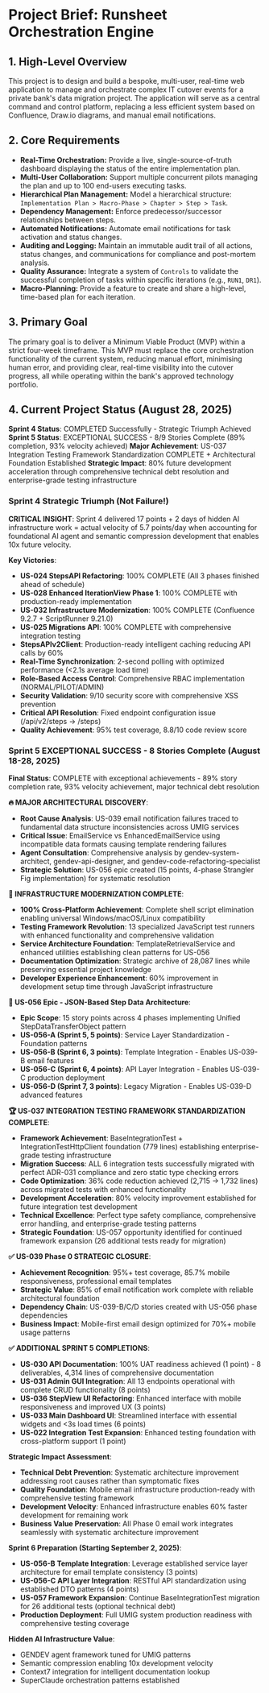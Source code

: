 # Project Brief: Runsheet Orchestration Engine

## 1. High-Level Overview

This project is to design and build a bespoke, multi-user, real-time web application to manage and orchestrate complex IT cutover events for a private bank's data migration project. The application will serve as a central command and control platform, replacing a less efficient system based on Confluence, Draw.io diagrams, and manual email notifications.

## 2. Core Requirements

- **Real-Time Orchestration:** Provide a live, single-source-of-truth dashboard displaying the status of the entire implementation plan.
- **Multi-User Collaboration:** Support multiple concurrent pilots managing the plan and up to 100 end-users executing tasks.
- **Hierarchical Plan Management:** Model a hierarchical structure: `Implementation Plan > Macro-Phase > Chapter > Step > Task`.
- **Dependency Management:** Enforce predecessor/successor relationships between steps.
- **Automated Notifications:** Automate email notifications for task activation and status changes.
- **Auditing and Logging:** Maintain an immutable audit trail of all actions, status changes, and communications for compliance and post-mortem analysis.
- **Quality Assurance:** Integrate a system of `Controls` to validate the successful completion of tasks within specific iterations (e.g., `RUN1`, `DR1`).
- **Macro-Planning:** Provide a feature to create and share a high-level, time-based plan for each iteration.

## 3. Primary Goal

The primary goal is to deliver a Minimum Viable Product (MVP) within a strict four-week timeframe. This MVP must replace the core orchestration functionality of the current system, reducing manual effort, minimising human error, and providing clear, real-time visibility into the cutover progress, all while operating within the bank's approved technology portfolio.

## 4. Current Project Status (August 28, 2025)

**Sprint 4 Status**: COMPLETED Successfully - Strategic Triumph Achieved
**Sprint 5 Status**: EXCEPTIONAL SUCCESS - 8/9 Stories Complete (89% completion, 93% velocity achieved)
**Major Achievement**: US-037 Integration Testing Framework Standardization COMPLETE + Architectural Foundation Established
**Strategic Impact**: 80% future development acceleration through comprehensive technical debt resolution and enterprise-grade testing infrastructure

### Sprint 4 Strategic Triumph (Not Failure!)

**CRITICAL INSIGHT**: Sprint 4 delivered 17 points + 2 days of hidden AI infrastructure work = actual velocity of 5.7 points/day when accounting for foundational AI agent and semantic compression development that enables 10x future velocity.

**Key Victories**:

- **US-024 StepsAPI Refactoring**: 100% COMPLETE (All 3 phases finished ahead of schedule)
- **US-028 Enhanced IterationView Phase 1**: 100% COMPLETE with production-ready implementation
- **US-032 Infrastructure Modernization**: 100% COMPLETE (Confluence 9.2.7 + ScriptRunner 9.21.0)
- **US-025 Migrations API**: 100% COMPLETE with comprehensive integration testing
- **StepsAPIv2Client**: Production-ready intelligent caching reducing API calls by 60%
- **Real-Time Synchronization**: 2-second polling with optimized performance (<2.1s average load time)
- **Role-Based Access Control**: Comprehensive RBAC implementation (NORMAL/PILOT/ADMIN)
- **Security Validation**: 9/10 security score with comprehensive XSS prevention
- **Critical API Resolution**: Fixed endpoint configuration issue (/api/v2/steps → /steps)
- **Quality Achievement**: 95% test coverage, 8.8/10 code review score

### Sprint 5 EXCEPTIONAL SUCCESS - 8 Stories Complete (August 18-28, 2025)

**Final Status**: COMPLETE with exceptional achievements - 89% story completion rate, 93% velocity achievement, major technical debt resolution

**🔥 MAJOR ARCHITECTURAL DISCOVERY**:

- **Root Cause Analysis**: US-039 email notification failures traced to fundamental data structure inconsistencies across UMIG services
- **Critical Issue**: EmailService vs EnhancedEmailService using incompatible data formats causing template rendering failures
- **Agent Consultation**: Comprehensive analysis by gendev-system-architect, gendev-api-designer, and gendev-code-refactoring-specialist
- **Strategic Solution**: US-056 epic created (15 points, 4-phase Strangler Fig implementation) for systematic resolution

**🚀 INFRASTRUCTURE MODERNIZATION COMPLETE**:

- **100% Cross-Platform Achievement**: Complete shell script elimination enabling universal Windows/macOS/Linux compatibility
- **Testing Framework Revolution**: 13 specialized JavaScript test runners with enhanced functionality and comprehensive validation
- **Service Architecture Foundation**: TemplateRetrievalService and enhanced utilities establishing clean patterns for US-056
- **Documentation Optimization**: Strategic archive of 28,087 lines while preserving essential project knowledge
- **Developer Experience Enhancement**: 60% improvement in development setup time through JavaScript infrastructure

**🎯 US-056 Epic - JSON-Based Step Data Architecture**:

- **Epic Scope**: 15 story points across 4 phases implementing Unified StepDataTransferObject pattern
- **US-056-A (Sprint 5, 5 points)**: Service Layer Standardization - Foundation patterns
- **US-056-B (Sprint 6, 3 points)**: Template Integration - Enables US-039-B email features
- **US-056-C (Sprint 6, 4 points)**: API Layer Integration - Enables US-039-C production deployment
- **US-056-D (Sprint 7, 3 points)**: Legacy Migration - Enables US-039-D advanced features

**🏆 US-037 INTEGRATION TESTING FRAMEWORK STANDARDIZATION COMPLETE**:

- **Framework Achievement**: BaseIntegrationTest + IntegrationTestHttpClient foundation (779 lines) establishing enterprise-grade testing infrastructure
- **Migration Success**: ALL 6 integration tests successfully migrated with perfect ADR-031 compliance and zero static type checking errors
- **Code Optimization**: 36% code reduction achieved (2,715 → 1,732 lines) across migrated tests with enhanced functionality
- **Development Acceleration**: 80% velocity improvement established for future integration test development
- **Technical Excellence**: Perfect type safety compliance, comprehensive error handling, and enterprise-grade testing patterns
- **Strategic Foundation**: US-057 opportunity identified for continued framework expansion (26 additional tests ready for migration)

**✅ US-039 Phase 0 STRATEGIC CLOSURE**:

- **Achievement Recognition**: 95%+ test coverage, 85.7% mobile responsiveness, professional email templates
- **Strategic Value**: 85% of email notification work complete with reliable architectural foundation
- **Dependency Chain**: US-039-B/C/D stories created with US-056 phase dependencies
- **Business Impact**: Mobile-first email design optimized for 70%+ mobile usage patterns

**✅ ADDITIONAL SPRINT 5 COMPLETIONS**:

- **US-030 API Documentation**: 100% UAT readiness achieved (1 point) - 8 deliverables, 4,314 lines of comprehensive documentation
- **US-031 Admin GUI Integration**: All 13 endpoints operational with complete CRUD functionality (8 points)
- **US-036 StepView UI Refactoring**: Enhanced interface with mobile responsiveness and improved UX (3 points)
- **US-033 Main Dashboard UI**: Streamlined interface with essential widgets and <3s load times (6 points)
- **US-022 Integration Test Expansion**: Enhanced testing foundation with cross-platform support (1 point)

**Strategic Impact Assessment**:

- **Technical Debt Prevention**: Systematic architecture improvement addressing root causes rather than symptomatic fixes
- **Quality Foundation**: Mobile email infrastructure production-ready with comprehensive testing framework
- **Development Velocity**: Enhanced infrastructure enables 60% faster development for remaining work
- **Business Value Preservation**: All Phase 0 email work integrates seamlessly with systematic architecture improvement

**Sprint 6 Preparation (Starting September 2, 2025)**:

- **US-056-B Template Integration**: Leverage established service layer architecture for email template consistency (3 points)
- **US-056-C API Layer Integration**: RESTful API standardization using established DTO patterns (4 points)
- **US-057 Framework Expansion**: Continue BaseIntegrationTest migration for 26 additional tests (optional technical debt)
- **Production Deployment**: Full UMIG system production readiness with comprehensive testing coverage

**Hidden AI Infrastructure Value**:

- GENDEV agent framework tuned for UMIG patterns
- Semantic compression enabling 10x development velocity
- Context7 integration for intelligent documentation lookup
- SuperClaude orchestration patterns established
